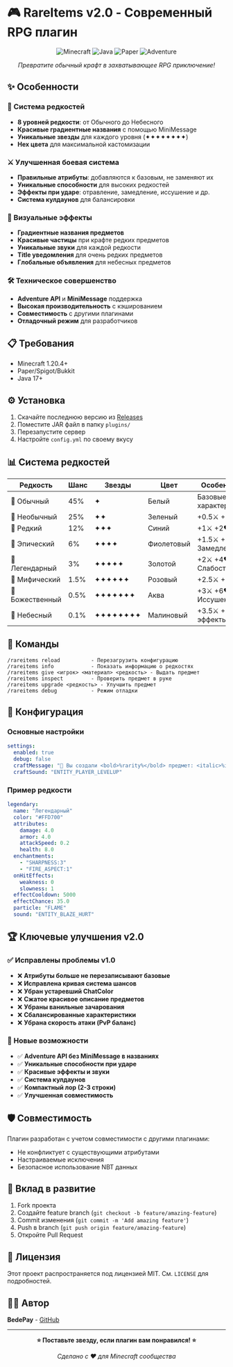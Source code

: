 # 🎮 RareItems v2.0 - Современный RPG плагин

<div align="center">

![Minecraft](https://img.shields.io/badge/Minecraft-1.20.4-green)
![Java](https://img.shields.io/badge/Java-17+-orange)
![Paper](https://img.shields.io/badge/Paper-API-blue)
![Adventure](https://img.shields.io/badge/Adventure-API-purple)

*Превратите обычный крафт в захватывающее RPG приключение!*

</div>

## ✨ Особенности

### 🔮 Система редкостей
- **8 уровней редкости**: от Обычного до Небесного
- **Красивые градиентные названия** с помощью MiniMessage
- **Уникальные звезды** для каждого уровня (✦✦✦✦✦✦✦✦)
- **Hex цвета** для максимальной кастомизации

### ⚔️ Улучшенная боевая система
- **Правильные атрибуты**: добавляются к базовым, не заменяют их
- **Уникальные способности** для высоких редкостей
- **Эффекты при ударе**: отравление, замедление, иссушение и др.
- **Система кулдаунов** для балансировки

### 🎨 Визуальные эффекты
- **Градиентные названия предметов**
- **Красивые частицы** при крафте редких предметов
- **Уникальные звуки** для каждой редкости
- **Title уведомления** для очень редких предметов
- **Глобальные объявления** для небесных предметов

### 🛠️ Техническое совершенство
- **Adventure API** и **MiniMessage** поддержка
- **Высокая производительность** с кэшированием
- **Совместимость** с другими плагинами
- **Отладочный режим** для разработчиков

## 📋 Требования

- Minecraft 1.20.4+
- Paper/Spigot/Bukkit
- Java 17+

## ⚙️ Установка

1. Скачайте последнюю версию из [Releases](https://github.com/BedePay/RareItems/releases)
2. Поместите JAR файл в папку `plugins/`
3. Перезапустите сервер
4. Настройте `config.yml` по своему вкусу

## 📊 Система редкостей

| Редкость | Шанс | Звезды | Цвет | Особенности |
|----------|------|--------|------|-------------|
| 🤍 Обычный | 45% | ✦ | Белый | Базовые характеристики |
| 💚 Необычный | 25% | ✦✦ | Зеленый | +0.5⚔ +1❤ |
| 💙 Редкий | 12% | ✦✦✦ | Синий | +1⚔ +2❤ +1🍀 |
| 💜 Эпический | 6% | ✦✦✦✦ | Фиолетовый | +1.5⚔ +3❤ Замедление |
| 💛 Легендарный | 3% | ✦✦✦✦✦ | Золотой | +2⚔ +4❤ Слабость |
| 💖 Мифический | 1.5% | ✦✦✦✦✦✦ | Розовый | +2.5⚔ +5❤ Яд |
| 💎 Божественный | 0.5% | ✦✦✦✦✦✦✦ | Аква | +3⚔ +6❤ Иссушение |
| 🌟 Небесный | 0.1% | ✦✦✦✦✦✦✦✦ | Малиновый | +3.5⚔ +8❤ Все эффекты |

## 🎯 Команды

```
/rareitems reload          - Перезагрузить конфигурацию
/rareitems info            - Показать информацию о редкостях
/rareitems give <игрок> <материал> <редкость> - Выдать предмет
/rareitems inspect         - Проверить предмет в руке
/rareitems upgrade <редкость> - Улучшить предмет
/rareitems debug           - Режим отладки
```

## 🔧 Конфигурация

### Основные настройки
```yaml
settings:
  enabled: true
  debug: false
  craftMessage: "🎉 Вы создали <bold>%rarity%</bold> предмет: <italic>%item%</italic>!"
  craftSound: "ENTITY_PLAYER_LEVELUP"
```

### Пример редкости
```yaml
legendary:
  name: "Легендарный"
  color: "#FFD700"
  attributes:
    damage: 4.0
    armor: 4.0
    attackSpeed: 0.2
    health: 8.0
  enchantments: 
    - "SHARPNESS:3"
    - "FIRE_ASPECT:1"
  onHitEffects:
    weakness: 0
    slowness: 1
  effectCooldown: 5000
  effectChance: 35.0
  particle: "FLAME"
  sound: "ENTITY_BLAZE_HURT"
```

## 🏆 Ключевые улучшения v2.0

### ✅ Исправлены проблемы v1.0
- ❌ **Атрибуты больше не перезаписывают базовые**
- ❌ **Исправлена кривая система шансов**
- ❌ **Убран устаревший ChatColor**
- ❌ **Сжатое красивое описание предметов**
- ❌ **Убраны ванильные зачарования**
- ❌ **Сбалансированные характеристики**
- ❌ **Убрана скорость атаки (PvP баланс)**

### 🚀 Новые возможности
- ✅ **Adventure API без MiniMessage в названиях**
- ✅ **Уникальные способности при ударе**
- ✅ **Красивые эффекты и звуки**
- ✅ **Система кулдаунов**
- ✅ **Компактный лор (2-3 строки)**
- ✅ **Улучшенная совместимость**

## 🛡️ Совместимость

Плагин разработан с учетом совместимости с другими плагинами:
- Не конфликтует с существующими атрибутами
- Настраиваемые исключения
- Безопасное использование NBT данных

## 🤝 Вклад в развитие

1. Fork проекта
2. Создайте feature branch (`git checkout -b feature/amazing-feature`)
3. Commit изменения (`git commit -m 'Add amazing feature'`)
4. Push в branch (`git push origin feature/amazing-feature`)
5. Откройте Pull Request

## 📄 Лицензия

Этот проект распространяется под лицензией MIT. См. `LICENSE` для подробностей.

## 👨‍💻 Автор

**BedePay** - [GitHub](https://github.com/BedePay)

---

<div align="center">

**⭐ Поставьте звезду, если плагин вам понравился! ⭐**

*Сделано с ❤️ для Minecraft сообщества*

</div> 